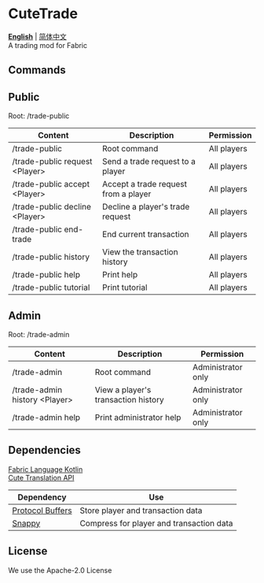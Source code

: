 CuteTrade
===
__[English](https://github.com/gdrfgdrf/CuteTrade/blob/1.20.1/README.md)__ | [简体中文](https://github.com/gdrfgdrf/CuteTrade/blob/1.20.1/README_ChineseSimplified.md)  
A trading mod for Fabric

Commands
------------------------
## Public
Root: /trade-public

| Content                          | Description                          | Permission  |
|----------------------------------|--------------------------------------|-------------|
| /trade-public                    | Root command                         | All players |
| /trade-public request \<Player\> | Send a trade request to a player     | All players |
| /trade-public accept \<Player\>  | Accept a trade request from a player | All players |
| /trade-public decline \<Player\> | Decline a player's trade request     | All players |
| /trade-public end-trade          | End current transaction              | All players |
| /trade-public history            | View the transaction history         | All players |
| /trade-public help               | Print help                           | All players |
| /trade-public tutorial           | Print tutorial                       | All players |

## Admin
Root: /trade-admin


| Content                         | Description                         | Permission         |
|---------------------------------|-------------------------------------|--------------------|
| /trade-admin                    | Root command                        | Administrator only |
| /trade-admin history \<Player\> | View a player's transaction history | Administrator only |
| /trade-admin help               | Print administrator help            | Administrator only |

Dependencies
------------------------
[Fabric Language Kotlin](https://github.com/FabricMC/fabric-language-kotlin)  
[Cute Translation API](https://github.com/gdrfgdrf/CuteTranslationAPI)

| Dependency                                                      | Use                                      |
|-----------------------------------------------------------------|------------------------------------------|
| [Protocol Buffers](https://github.com/protocolbuffers/protobuf) | Store player and transaction data        |
| [Snappy](https://github.com/google/snappy)                      | Compress for player and transaction data |

License
------------------------
We use the Apache-2.0 License